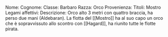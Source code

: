 
Nome: 
Cognome: 
Classe: Barbaro
Razza: Orco
Provenienza:
Titoli: Mostro
Legami affettivi: 
Descrizione: Orco alto 3 metri con quattro braccia, ha perso due mani (Aldebaran). La flotta del [[Mostro]] ha al suo capo un orco che è sopravvissuto allo scontro con [[Hagard]], ha riunito tutte le flotte pirata. 